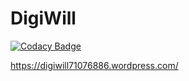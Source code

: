 # DigiWill

[![Codacy Badge](https://api.codacy.com/project/badge/Grade/2aa150c1788d422c9f7e70774c181697)](https://app.codacy.com/app/Kucki99/DigiWill?utm_source=github.com&utm_medium=referral&utm_content=DigiWill-dhbw/DigiWill&utm_campaign=Badge_Grade_Dashboard)

https://digiwill71076886.wordpress.com/
